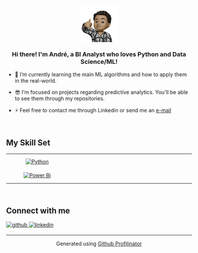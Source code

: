 

### 
  
<div align="center">
<img src="https://github.com/andrecsta/andrecsta/blob/main/icon.jpeg?raw=true" align="center" height="100" width="100" />
</div>  
  

### <div align="center">Hi there! I'm André, a BI Analyst who loves Python and Data Science/ML!</div>  
  

- 🌱 I’m currently learning the main ML algorithms and how to apply them in the real-world.  
  

-  😎 I’m focused on projects regarding predictive analytics. You'll be able to see them through my repositories.  
  

- ⚡ Feel free to contact me through Linkedin or send me an <a href="mailto:andree.csta@gmail.com?subject=Hi! I was looking at your GitHub and I would like to talk to you about XXX">e-mail</a>  
  

<br/>  


## My Skill Set  
<table><tr><td valign="top" width="33%">

<div align="center">  
<a href="https://www.python.org/" target="_blank"><img style="margin: 10px" src="https://profilinator.rishav.dev/skills-assets/python-original.svg" alt="Python" height="50" /></a>  
<a href="https://powerbi.microsoft.com/en-us/" target="_blank"><img style="margin: 10px" src="https://profilinator.rishav.dev/skills-assets/powerbi.png" alt="Power Bi" height="50" /></a>  
</div>

</td><td valign="top" width="33%">



</td><td valign="top" width="33%">



</td></tr></table>  

<br/>  


## Connect with me  
<a href="https://github.com/andrecsta" target="_blank">
<img src=https://img.shields.io/badge/github-%2324292e.svg?&style=for-the-badge&logo=github&logoColor=white alt=github style="margin-bottom: 5px;" />
</a>
<a href="https://linkedin.com/in/andrecsta" target="_blank">
<img src=https://img.shields.io/badge/linkedin-%231E77B5.svg?&style=for-the-badge&logo=linkedin&logoColor=white alt=linkedin style="margin-bottom: 5px;" />
</a>  

<br />

----
<div align="center">Generated using <a href="https://profilinator.rishav.dev/" target="_blank">Github Profilinator</a></div>
